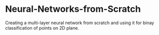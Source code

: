 # Neural-Networks-from-Scratch
Creating a multi-layer neural network from scratch and using it for binay classification of points on 2D plane. 
